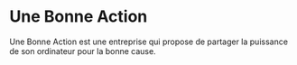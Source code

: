# Une Bonne Action

Une Bonne Action est une entreprise qui propose de partager la puissance de son ordinateur pour la bonne cause.

